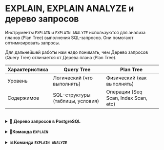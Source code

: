 # EXPLAIN, EXPLAIN ANALYZE и дерево запросов

Инструменты `EXPLAIN` и `EXPLAIN ANALYZE` используются для анализа планов (Plan Tree) выполнения SQL-запросов.
Они помогают оптимизировать запросы.

Для дальнейшей работы нам надо понимать, чем Дерево запросов (Query Tree) отличается от Дерева плана (Plan Tree).

| Характеристика | Query Tree                          | Plan Tree                            |
|----------------|-------------------------------------|--------------------------------------|
| Уровень        | Логический (что выполнять)          | Физический (как выполнять)           |
| Содержимое     | SQL-структуры (таблицы, условия)    | Операции (Seq Scan, Index Scan, etc) |

<br/>

<details>
<summary><strong>🐘 Дерево запросов в PostgreSQL</strong></summary>


##### Что такое дерево запросов?
Дерево запросов (Query Tree) — это внутреннее представление SQL-запроса, которое формируется после парсинга и семантического анализа.
Оно используется системой правил и планировщиком для оптимизации и выполнения запроса.
Каждый узел дерева соответствует определённой части запроса (например, `SELECT`, `FROM`, `WHERE`).

**Пример**:  
Для запроса `SELECT * FROM users WHERE age > 30` дерево будет содержать узлы для списка отношений (`users`),
условия фильтра (`age > 30`) и выходного списка (`*`).

##### Компоненты дерева запросов
Дерево запросов состоит из следующих ключевых элементов:

| Компонент                    | Описание                                                                     |
|------------------------------|------------------------------------------------------------------------------|
| **Тип команды**              | `SELECT`, `INSERT`, `UPDATE`, `DELETE` — определяет тип операции.            |
| **Список отношений**         | Таблицы, представления или подзапросы, указанные в `FROM` (Range Table).     |
| **Результирующее отношение** | Для `INSERT/UPDATE/DELETE` — таблица, куда записываются изменения.           |
| **Выходной список**          | Список выражений для формирования результата (например, столбцы в `SELECT`). |
| **Условие фильтра**          | Логическое выражение из `WHERE`.                                             |
| **Дерево соединений**        | Структура `JOIN`-операций и порядок их выполнения.                           |
| **Дополнительные части**     | `ORDER BY`, `GROUP BY`, `LIMIT` и другие предложения.                        |
#### Этапы обработки дерева запросов
Дерево проходит несколько этапов преобразований:

 * Парсинг: SQL-запрос преобразуется в абстрактное синтаксическое дерево (AST).

 * Семантический анализ: Проверка существования таблиц, прав доступа и типов данных. Формируется исходное дерево запросов.

 * Трансформация (Rewriter):

   - Замена представлений на их подзапросы.

   - Применение правил перезаписи (например, RLS — Row-Level Security).

 * Планирование: Дерево запросов преобразуется в дерево плана (с физическими операциями: сканирование, соединения).

##### Как посмотреть дерево запросов?

```sql
SET debug_print_parse = ON;
    -- или
SET debug_print_rewritten = ON;
    --или
SET debug_print_plan = ON;
```

</details>

<br/>

<details>
<summary><strong>👀Команда <code>EXPLAIN</code></strong></summary>

Показывает **предполагаемый план выполнения** запроса без его реального выполнения.

##### Синтаксис
```sql
EXPLAIN [OPTIONS] ваш_запрос;
```

##### Пример вывода
```sql
EXPLAIN SELECT * FROM users WHERE age > 30;
```

```
Seq Scan on users  (cost=0.00..15.50 rows=500 width=4)
  Filter: (age > 30)
 ```

##### Ключевые элементы:

 * Узлы (Nodes): Операции, выполняемые PostgreSQL (например, Seq Scan, Index Scan, Hash Join).

 * Cost (Стоимость):

   - Первое значение (0.00) — стоимость получения первой строки.

   - Второе значение (15.00) — стоимость получения всех строк.

   - Измеряется в условных единицах (зависит от конфигурации сервера).

 * Rows: Ожидаемое количество строк.

 * Width: Средний размер строки в байтах.

##### Типы операций:

 * Seq Scan: Полное сканирование таблицы.

 * Index Scan: Сканирование с использованием индекса.

 * Nested Loop: Вложенный цикл для соединения таблиц.

 * Hash Join/Hash Aggregate: Использование хэш-таблиц для соединения или агрегации.

 * Sort: Сортировка данных.

</details>

<br/>


<details>
<summary><strong>📊Команда <code>EXPLAIN ANALYZE</code></strong></summary>

Выполняет запрос и показывает фактический план выполнения с реальными метриками.

##### Отличия от `EXPLAIN`
 * Запрос выполняется.
 * Добавляются фактические данные: время выполнения, количество строк.

##### Пример вывода
```sql
EXPLAIN ANALYZE SELECT * FROM users WHERE age > 30;
```

```
Seq Scan on users  (cost=0.00..15.50 rows=500 width=4) (actual time=0.012..0.215 rows=480 loops=1)
  Filter: (age > 30)
  Rows Removed by Filter: 20
Planning Time: 0.045 ms
Execution Time: 0.250 ms
 ```

##### Дополнительные метрики
 * actual time: реальное время в ms (начало..конец).

 * rows: фактическое количество строк.

 * loops: сколько раз выполнялась операция.

 * Planning Time: время на построение плана.

 * Execution Time: общее время выполнения.

</details>


